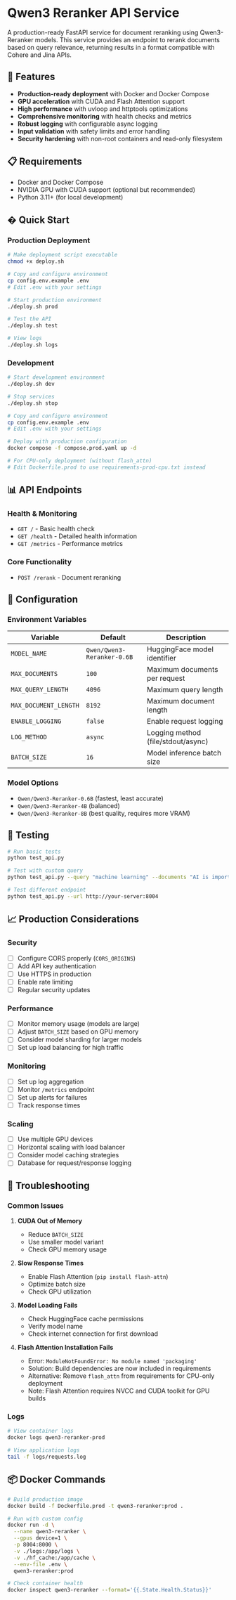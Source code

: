 # Qwen3 Reranker API Service

A production-ready FastAPI service for document reranking using Qwen3-Reranker models. This service provides an endpoint to rerank documents based on query relevance, returning results in a format compatible with Cohere and Jina APIs.

## 🚀 Features

- **Production-ready deployment** with Docker and Docker Compose
- **GPU acceleration** with CUDA and Flash Attention support
- **High performance** with uvloop and httptools optimizations
- **Comprehensive monitoring** with health checks and metrics
- **Robust logging** with configurable async logging
- **Input validation** with safety limits and error handling
- **Security hardening** with non-root containers and read-only filesystem

## 📋 Requirements

- Docker and Docker Compose
- NVIDIA GPU with CUDA support (optional but recommended)
- Python 3.11+ (for local development)

## � Quick Start

### Production Deployment

```bash
# Make deployment script executable
chmod +x deploy.sh

# Copy and configure environment
cp config.env.example .env
# Edit .env with your settings

# Start production environment
./deploy.sh prod

# Test the API
./deploy.sh test

# View logs
./deploy.sh logs
```

### Development

```bash
# Start development environment
./deploy.sh dev

# Stop services
./deploy.sh stop
```
```bash
# Copy and configure environment
cp config.env.example .env
# Edit .env with your settings

# Deploy with production configuration
docker compose -f compose.prod.yaml up -d

# For CPU-only deployment (without flash_attn)
# Edit Dockerfile.prod to use requirements-prod-cpu.txt instead
```

## 📊 API Endpoints

### Health & Monitoring
- `GET /` - Basic health check
- `GET /health` - Detailed health information
- `GET /metrics` - Performance metrics

### Core Functionality
- `POST /rerank` - Document reranking

## 🔧 Configuration

### Environment Variables

| Variable | Default | Description |
|----------|---------|-------------|
| `MODEL_NAME` | `Qwen/Qwen3-Reranker-0.6B` | HuggingFace model identifier |
| `MAX_DOCUMENTS` | `100` | Maximum documents per request |
| `MAX_QUERY_LENGTH` | `4096` | Maximum query length |
| `MAX_DOCUMENT_LENGTH` | `8192` | Maximum document length |
| `ENABLE_LOGGING` | `false` | Enable request logging |
| `LOG_METHOD` | `async` | Logging method (file/stdout/async) |
| `BATCH_SIZE` | `16` | Model inference batch size |

### Model Options
- `Qwen/Qwen3-Reranker-0.6B` (fastest, least accurate)
- `Qwen/Qwen3-Reranker-4B` (balanced)
- `Qwen/Qwen3-Reranker-8B` (best quality, requires more VRAM)

## 🧪 Testing

```bash
# Run basic tests
python test_api.py

# Test with custom query
python test_api.py --query "machine learning" --documents "AI is important" "Python is popular"

# Test different endpoint
python test_api.py --url http://your-server:8004
```

## 📈 Production Considerations

### Security
- [ ] Configure CORS properly (`CORS_ORIGINS`)
- [ ] Add API key authentication
- [ ] Use HTTPS in production
- [ ] Enable rate limiting
- [ ] Regular security updates

### Performance
- [ ] Monitor memory usage (models are large)
- [ ] Adjust `BATCH_SIZE` based on GPU memory
- [ ] Consider model sharding for larger models
- [ ] Set up load balancing for high traffic

### Monitoring
- [ ] Set up log aggregation
- [ ] Monitor `/metrics` endpoint
- [ ] Set up alerts for failures
- [ ] Track response times

### Scaling
- [ ] Use multiple GPU devices
- [ ] Horizontal scaling with load balancer
- [ ] Consider model caching strategies
- [ ] Database for request/response logging

## 🐛 Troubleshooting

### Common Issues

1. **CUDA Out of Memory**
   - Reduce `BATCH_SIZE`
   - Use smaller model variant
   - Check GPU memory usage

2. **Slow Response Times**
   - Enable Flash Attention (`pip install flash-attn`)
   - Optimize batch size
   - Check GPU utilization

3. **Model Loading Fails**
   - Check HuggingFace cache permissions
   - Verify model name
   - Check internet connection for first download

4. **Flash Attention Installation Fails**
   - Error: `ModuleNotFoundError: No module named 'packaging'`
   - Solution: Build dependencies are now included in requirements
   - Alternative: Remove `flash_attn` from requirements for CPU-only deployment
   - Note: Flash Attention requires NVCC and CUDA toolkit for GPU builds

### Logs
```bash
# View container logs
docker logs qwen3-reranker-prod

# View application logs
tail -f logs/requests.log
```

## 📦 Docker Commands

```bash
# Build production image
docker build -f Dockerfile.prod -t qwen3-reranker:prod .

# Run with custom config
docker run -d \
  --name qwen3-reranker \
  --gpus device=1 \
  -p 8004:8000 \
  -v ./logs:/app/logs \
  -v ./hf_cache:/app/cache \
  --env-file .env \
  qwen3-reranker:prod

# Check container health
docker inspect qwen3-reranker --format='{{.State.Health.Status}}'
```
